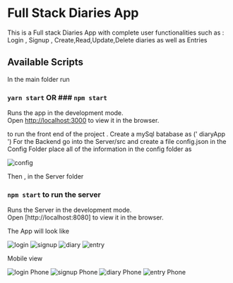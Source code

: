 
# Full Stack Diaries App

This is a Full stack Diaries App with complete user functionalities such as : Login , Signup , Create,Read,Update,Delete diaries as well as Entries

## Available Scripts

In the main folder run
### `yarn start` OR ### `npm start`
Runs the app in the development mode.\
Open [http://localhost:3000](http://localhost:3000) to view it in the browser.


to run the front end of the project .
Create a mySql batabase as (' diaryApp ')
For the Backend go into the Server/src and create a file config.json in the Config Folder 
place all of the information in the config folder as 

![config](./images/config.png)

Then , in the Server folder 
### `npm start`  to run the server

Runs the Server in the development mode.\
Open [http://localhost:8080] to view it in the browser.


The App will look like

![login](./images/Login.png)
![signup](./images/Signup.png)
![diary](./images/Diaries.png)
![entry](./images/Entry.png)

Mobile view

![login Phone](./images/loginPhone.png)
![signup Phone](./images/signupPhone.png)
![diary Phone](./images/diariesPhone.png)
![entry Phone](./images/entryPhone.png)

